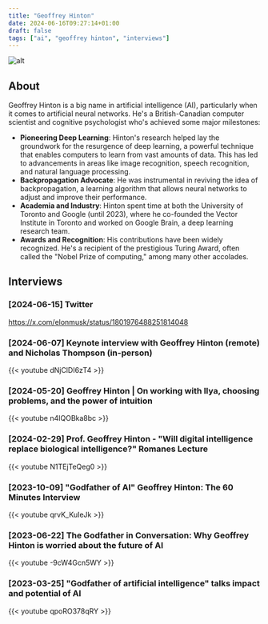 ```yaml
---
title: "Geoffrey Hinton"
date: 2024-06-16T09:27:14+01:00
draft: false
tags: ["ai", "geoffrey hinton", "interviews"]
---
```


![alt](/images/Geoffrey-Hinton.jpg)

## About
Geoffrey Hinton is a big name in artificial intelligence (AI), particularly when it comes to  artificial neural networks. He's a British-Canadian computer scientist and cognitive psychologist who's achieved some major milestones:
- **Pioneering Deep Learning**: Hinton's research helped lay the groundwork for the resurgence of deep learning, a powerful technique that enables computers to learn from vast amounts of data. This has led to advancements in areas like image recognition, speech recognition, and natural language processing.
- **Backpropagation Advocate**: He was instrumental in reviving the idea of backpropagation, a learning algorithm that allows neural networks to adjust and improve their performance.
- **Academia and Industry**: Hinton spent time at both the University of Toronto and Google (until 2023), where he co-founded the Vector Institute in Toronto and worked on Google Brain, a deep learning research team.
- **Awards and Recognition**: His contributions have been widely recognized. He's a recipient of the prestigious Turing Award, often called the "Nobel Prize of computing," among many other accolades.

## Interviews

### [2024-06-15] Twitter
https://x.com/elonmusk/status/1801976488251814048 

### [2024-06-07] Keynote interview with Geoffrey Hinton (remote) and Nicholas Thompson (in-person)
{{< youtube dNjClDI6zT4 >}}

### [2024-05-20] Geoffrey Hinton | On working with Ilya, choosing problems, and the power of intuition
{{< youtube n4IQOBka8bc >}}

### [2024-02-29] Prof. Geoffrey Hinton - "Will digital intelligence replace biological intelligence?" Romanes Lecture
{{< youtube N1TEjTeQeg0 >}}

### [2023-10-09] "Godfather of AI" Geoffrey Hinton: The 60 Minutes Interview
{{< youtube qrvK_KuIeJk >}}

### [2023-06-22] The Godfather in Conversation: Why Geoffrey Hinton is worried about the future of AI
{{< youtube -9cW4Gcn5WY >}}

### [2023-03-25] "Godfather of artificial intelligence" talks impact and potential of AI
{{< youtube qpoRO378qRY >}}
